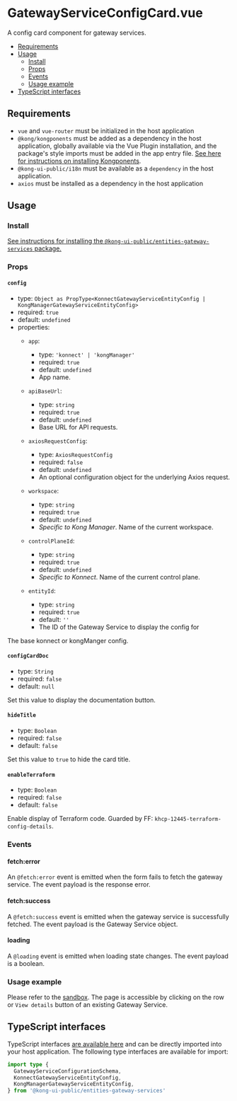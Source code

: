 # GatewayServiceConfigCard.vue

A config card component for gateway services.

- [Requirements](#requirements)
- [Usage](#usage)
  - [Install](#install)
  - [Props](#props)
  - [Events](#events)
  - [Usage example](#usage-example)
- [TypeScript interfaces](#typescript-interfaces)

## Requirements

- `vue` and `vue-router` must be initialized in the host application
- `@kong/kongponents` must be added as a dependency in the host application, globally available via the Vue Plugin installation, and the package's style imports must be added in the app entry file. [See here for instructions on installing Kongponents](https://kongponents.konghq.com/#globally-install-all-kongponents).
- `@kong-ui-public/i18n` must be available as a `dependency` in the host application.
- `axios` must be installed as a dependency in the host application

## Usage

### Install

[See instructions for installing the `@kong-ui-public/entities-gateway-services` package.](../README.md#install)

### Props

#### `config`

- type: `Object as PropType<KonnectGatewayServiceEntityConfig | KongManagerGatewayServiceEntityConfig>`
- required: `true`
- default: `undefined`
- properties:
  - `app`:
    - type: `'konnect' | 'kongManager'`
    - required: `true`
    - default: `undefined`
    - App name.

  - `apiBaseUrl`:
    - type: `string`
    - required: `true`
    - default: `undefined`
    - Base URL for API requests.

  - `axiosRequestConfig`:
    - type: `AxiosRequestConfig`
    - required: `false`
    - default: `undefined`
    - An optional configuration object for the underlying Axios request.

  - `workspace`:
    - type: `string`
    - required: `true`
    - default: `undefined`
    - *Specific to Kong Manager*. Name of the current workspace.

  - `controlPlaneId`:
    - type: `string`
    - required: `true`
    - default: `undefined`
    - *Specific to Konnect*. Name of the current control plane.

  - `entityId`:
    - type: `string`
    - required: `true`
    - default: `''`
    - The ID of the Gateway Service to display the config for

The base konnect or kongManger config.

#### `configCardDoc`

- type: `String`
- required: `false`
- default: `null`

Set this value to display the documentation button.

#### `hideTitle`

- type: `Boolean`
- required: `false`
- default: `false`

Set this value to `true` to hide the card title.

#### `enableTerraform`

- type: `Boolean`
- required: `false`
- default: `false`

Enable display of Terraform code. Guarded by FF: `khcp-12445-terraform-config-details`.

### Events

#### fetch:error

An `@fetch:error` event is emitted when the form fails to fetch the gateway service. The event payload is the response error.

#### fetch:success

A `@fetch:success` event is emitted when the gateway service is successfully fetched. The event payload is the Gateway Service object.

#### loading

A `@loading` event is emitted when loading state changes. The event payload is a boolean.

### Usage example

Please refer to the [sandbox](../sandbox/pages/GatewayServiceConfigCardPage.vue). The page is accessible by clicking on the row or `View details` button of an existing Gateway Service.

## TypeScript interfaces

TypeScript interfaces [are available here](https://github.com/Kong/public-ui-components/blob/main/packages/entities/entities-gateway-services/src/types/gateway-service-config-card.ts) and can be directly imported into your host application. The following type interfaces are available for import:

```ts
import type {
  GatewayServiceConfigurationSchema,
  KonnectGatewayServiceEntityConfig,
  KongManagerGatewayServiceEntityConfig,
} from '@kong-ui-public/entities-gateway-services'
```
